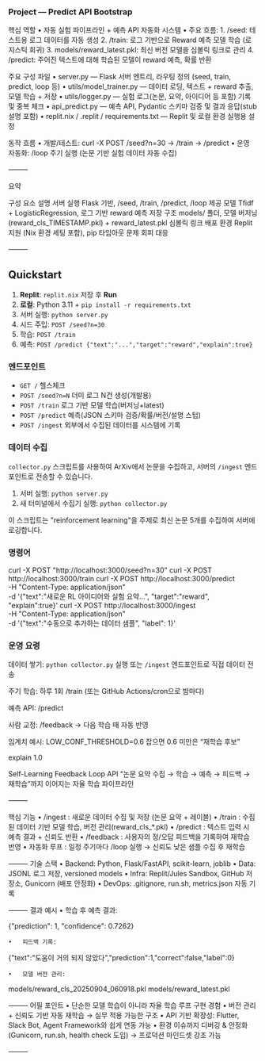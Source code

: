 ### Project — Predict API Bootstrap


핵심 역할
	•	자동 실험 파이프라인 + 예측 API 자동화 시스템
	•	주요 흐름:
	1.	/seed: 테스트용 로그 데이터를 자동 생성
	2.	/train: 로그 기반으로 Reward 예측 모델 학습 (로지스틱 회귀)
	3.	models/reward_latest.pkl: 최신 버전 모델을 심볼릭 링크로 관리
	4.	/predict: 주어진 텍스트에 대해 학습된 모델이 reward 예측, 확률 반환

주요 구성 파일
	•	server.py — Flask 서버 엔트리, 라우팅 정의 (seed, train, predict, loop 등)
	•	utils/model_trainer.py — 데이터 로딩, 텍스트 + reward 추출, 모델 학습 + 저장
	•	utils/logger.py — 실험 로그(논문, 요약, 아이디어 등 포함) 기록 및 중복 체크
	•	api_predict.py — 예측 API, Pydantic 스키마 검증 및 결과 응답(stub 설명 포함)
	•	replit.nix / .replit / requirements.txt — Replit 및 로컬 환경 실행용 설정

동작 흐름
	•	개발/테스트: curl -X POST /seed?n=30 → /train → /predict
	•	운영 자동화: /loop 주기 실행 (논문 기반 실험 데이터 자동 수집)

⸻

요약

구성 요소	설명
서버 실행	Flask 기반, /seed, /train, /predict, /loop 제공
모델	Tfidf + LogisticRegression, 로그 기반 reward 예측
저장 구조	models/ 폴더, 모델 버저닝(reward_cls_TIMESTAMP.pkl) + reward_latest.pkl 심볼릭 링크
배포 환경	Replit 지원 (Nix 환경 세팅 포함), pip 타임아웃 문제 회피 대응


⸻



## Quickstart
1) **Replit**: `replit.nix` 저장 후 **Run**
2) **로컬**: Python 3.11 + `pip install -r requirements.txt`
3) 서버 실행: `python server.py`
4) 시드 주입: `POST /seed?n=30`
5) 학습: `POST /train`
6) 예측: `POST /predict {"text":"...","target":"reward","explain":true}`

### 엔드포인트
- `GET /` 헬스체크
- `POST /seed?n=N` 더미 로그 N건 생성(개발용)
- `POST /train` 로그 기반 모델 학습(버저닝+latest)
- `POST /predict` 예측(JSON 스키마 검증/확률/버전/설명 스텁)
- `POST /ingest` 외부에서 수집된 데이터를 시스템에 기록

### 데이터 수집
`collector.py` 스크립트를 사용하여 ArXiv에서 논문을 수집하고, 서버의 `/ingest` 엔드포인트로 전송할 수 있습니다.

1. 서버 실행: `python server.py`
2. 새 터미널에서 수집기 실행: `python collector.py`

이 스크립트는 "reinforcement learning"을 주제로 최신 논문 5개를 수집하여 서버에 로깅합니다.

### 명령어
curl -X POST "http://localhost:3000/seed?n=30"
curl -X POST http://localhost:3000/train
curl -X POST http://localhost:3000/predict \
  -H "Content-Type: application/json" \
  -d '{"text":"새로운 RL 아이디어와 실험 요약...", "target":"reward", "explain":true}'
curl -X POST http://localhost:3000/ingest \
  -H "Content-Type: application/json" \
  -d '{"text":"수동으로 추가하는 데이터 샘플", "label": 1}'


### 운영 요령

데이터 쌓기: `python collector.py` 실행 또는 `/ingest` 엔드포인트로 직접 데이터 전송

주기 학습: 하루 1회 /train (또는 GitHub Actions/cron으로 밤마다)

예측 API: /predict

사람 교정: /feedback → 다음 학습 때 자동 반영

임계치 예시: LOW_CONF_THRESHOLD=0.6 잡으면 0.6 미만은 “재학습 후보”


explain 1.0

Self-Learning Feedback Loop API
“논문 요약 수집 → 학습 → 예측 → 피드백 → 재학습”까지 이어지는 자율 학습 파이프라인

⸻

핵심 기능
	•	/ingest : 새로운 데이터 수집 및 저장 (논문 요약 + 레이블)
	•	/train : 수집된 데이터 기반 모델 학습, 버전 관리(reward_cls_*.pkl)
	•	/predict : 텍스트 입력 시 예측 결과 + 신뢰도 반환
	•	/feedback : 사용자의 정/오답 피드백을 기록하여 재학습 반영
	•	자동화 루프 : 일정 주기마다 /loop 실행 → 신뢰도 낮은 샘플 수집 후 재학습

⸻
기술 스택
	•	Backend: Python, Flask/FastAPI, scikit-learn, joblib
	•	Data: JSONL 로그 저장, versioned models
	•	Infra: Replit/Jules Sandbox, GitHub 저장소, Gunicorn (배포 안정화)
	•	DevOps: .gitignore, run.sh, metrics.json 자동 기록

⸻
결과 예시
	•	학습 후 예측 결과:

{"prediction": 1, "confidence": 0.7262}

	•	피드백 기록:

{"text":"도움이 거의 되지 않았다","prediction":1,"correct":false,"label":0}

	•	모델 버전 관리:

models/reward_cls_20250904_060918.pkl
models/reward_latest.pkl


⸻
어필 포인트
	•	단순한 모델 학습이 아니라 자율 학습 루프 구현 경험
	•	버전 관리 + 신뢰도 기반 자동 재학습 → 실무 적용 가능한 구조
	•	API 기반 확장성: Flutter, Slack Bot, Agent Framework와 쉽게 연동 가능
	•	환경 이슈까지 디버깅 & 안정화 (Gunicorn, run.sh, health check 도입) → 프로덕션 마인드셋 강조 가능

⸻

